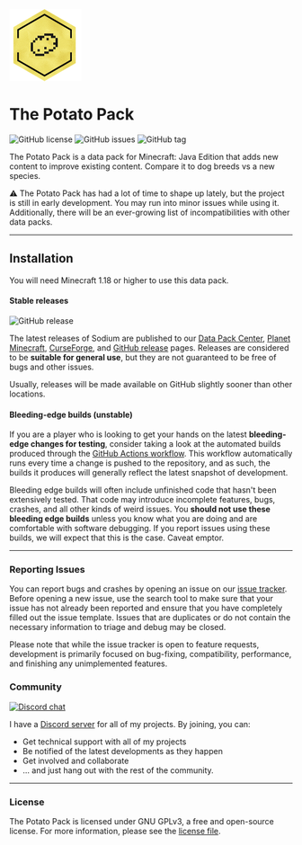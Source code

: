 <img src="Resource Pack/pack.png" width="128">

# The Potato Pack
![GitHub license](https://img.shields.io/github/license/DylanLewisGitHub/The-Potato-Pack.svg)
![GitHub issues](https://img.shields.io/github/issues/DylanLewisGitHub/The-Potato-Pack.svg)
![GitHub tag](https://img.shields.io/github/tag/DylanLewisGitHub/The-Potato-Pack.svg)

The Potato Pack is a data pack for Minecraft: Java Edition that adds new content to improve existing content. Compare it to dog breeds vs a new species.

:warning: The Potato Pack has had a lot of time to shape up lately, but the project is still in early development. You may run into minor issues while using it. Additionally, there will be an ever-growing list of incompatibilities with other data packs.

---

## Installation

You will need Minecraft 1.18 or higher to use this data pack.

#### Stable releases

![GitHub release](https://img.shields.io/github/release/DylanLewisGitHub/The-Potato-Pack.svg)

The latest releases of Sodium are published to our [Data Pack Center](https://datapackcenter.com/projects/the-potato-pack.326/), [Planet Minecraft](), [CurseForge](https://www.curseforge.com/minecraft/customization/the-potato-pack-data-pack/files), and
[GitHub release](https://github.com/CaffeineMC/sodium-fabric/releases) pages. Releases are considered to be
**suitable for general use**, but they are not guaranteed to be free of bugs and other issues.

Usually, releases will be made available on GitHub slightly sooner than other locations.

#### Bleeding-edge builds (unstable)

If you are a player who is looking to get your hands on the latest **bleeding-edge changes for testing**, consider
taking a look at the automated builds produced through the [GitHub Actions workflow](https://github.com/DylanLewisGitHub/The-Potato-Pack/actions).
This workflow automatically runs every time a change is pushed to the repository, and as such, the builds it produces
will generally reflect the latest snapshot of development.

Bleeding edge builds will often include unfinished code that hasn't been extensively tested. That code may introduce
incomplete features, bugs, crashes, and all other kinds of weird issues. You **should not use these bleeding edge builds**
unless you know what you are doing and are comfortable with software debugging. If you report issues using these builds,
we will expect that this is the case. Caveat emptor.

---

### Reporting Issues

You can report bugs and crashes by opening an issue on our [issue tracker](https://github.com/DylanLewisGitHub/The-Potato-Pack/issues).
Before opening a new issue, use the search tool to make sure that your issue has not already been reported and ensure
that you have completely filled out the issue template. Issues that are duplicates or do not contain the necessary
information to triage and debug may be closed. 

Please note that while the issue tracker is open to feature requests, development is primarily focused on
bug-fixing, compatibility, performance, and finishing any unimplemented features.

### Community
[![Discord chat](https://img.shields.io/badge/chat%20on-discord-7289DA?logo=discord&logoColor=white)](https://discord.gg/mGVvUHRNUR)

I have a [Discord server](https://discord.gg/mGVvUHRNUR) for all of my projects. By joining, you can:
- Get technical support with all of my projects
- Be notified of the latest developments as they happen
- Get involved and collaborate
- ... and just hang out with the rest of the community.

---
### License

The Potato Pack is licensed under GNU GPLv3, a free and open-source license. For more information, please see the
[license file](https://github.com/DylanLewisGitHub/The-Potato-Pack/LICENSE.txt).
